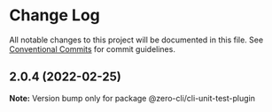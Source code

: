 # Change Log

All notable changes to this project will be documented in this file.
See [Conventional Commits](https://conventionalcommits.org) for commit guidelines.

## 2.0.4 (2022-02-25)

**Note:** Version bump only for package @zero-cli/cli-unit-test-plugin
